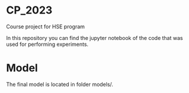 # CP_2023
Course project for HSE program

In this repository you can find the jupyter notebook of the code that was used for performing experiments.

# Model
The final model is located in folder models/.
